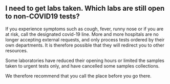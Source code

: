 ## I need to get labs taken. Which labs are still open to non-COVID19 tests?

If you experience symptoms such as cough, fever, runny nose or if you are at risk, call the designated covid-19 line.
More and more hospitals are no longer accepting external requests, and only process tests ordered by their own departments. It is therefore possible that they will redirect you to other resources.

Some laboratories have reduced their opening hours or limited the samples taken to urgent tests only, and have cancelled some samples collections.

We therefore recommend that you call the place before you go there. 
